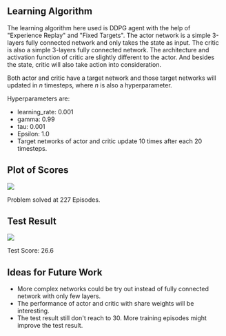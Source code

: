 ## Learning Algorithm
The learning algorithm here used is DDPG agent with the help of "Experience Replay" and "Fixed Targets". The actor network is a simple 3-layers fully connected network and only takes the state as input. The critic is also a simple 3-layers fully connected network. The architecture and activation function of critic are slightly different to the actor. And besides the state, critic will also take action into consideration.

Both actor and critic have a target network and those target networks will updated in *n* timesteps, where *n* is also a hyperparameter.

Hyperparameters are:
  
-  learning_rate: 0.001
- gamma: 0.99
- tau: 0.001
- Epsilon: 1.0
- Target networks of actor and critic update 10 times after each 20 timesteps.

## Plot of Scores
<img src="https://github.com/YueYao-bot/Udacity-Continous-Control/blob/master/Score_over_Episode.png"/>

Problem solved at 227 Episodes.

## Test Result
<img src="https://github.com/YueYao-bot/Udacity-Continous-Control/blob/master/test_result.gif"/>

Test Score: 26.6

## Ideas for Future Work
- More complex networks could be try out instead of fully connected network with only few layers.
- The performance of actor and critic with share weights will be interesting.
- The test result still don't reach to 30. More training episodes might improve the test result.